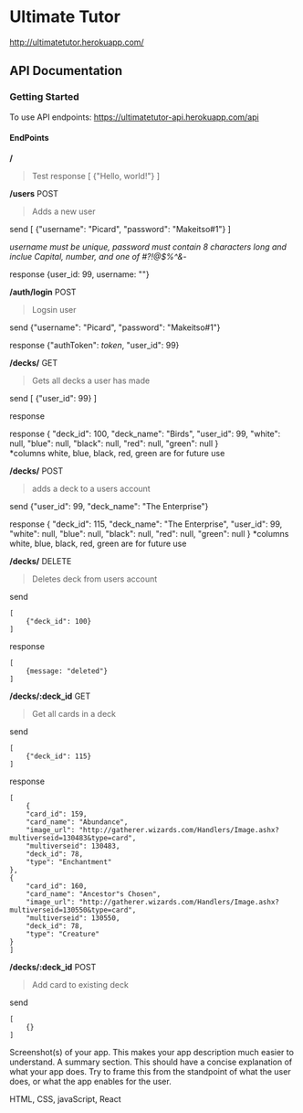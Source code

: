 # Ultimate Tutor
http://ultimatetutor.herokuapp.com/

## API Documentation
### Getting Started
To use API endpoints:
https://ultimatetutor-api.herokuapp.com/api

#### EndPoints
**/**
>Test
response 
    [
        {"Hello, world!"}
    ]
    

**/users**  POST
>Adds a new user

send 
    [
        {"username": "Picard", "password": "Makeitso#1"}
    ]


*username must be unique, password must contain 8 characters long and inclue Capital, number, and one of #?!@$%^&*-

response  {user_id: 99, username: ""}

**/auth/login**  POST
>Logsin user

send 
    {"username": "Picard", "password": "Makeitso#1"}

response 
    {"authToken": *token*, "user_id": 99}

**/decks/**   GET
>Gets all decks a user has made

send 
    [
        {"user_id": 99}
    ]

response


response 
    {
    "deck_id": 100,
    "deck_name": "Birds",
    "user_id": 99,
    "white": null,
    "blue": null,
    "black": null,
    "red": null,
    "green": null
    }  
*columns white, blue, black, red, green are for future use

**/decks/**   POST
>adds a deck to a users account

send 
    {"user_id": 99, "deck_name": "The Enterprise"}

response 
    {
    "deck_id": 115,
    "deck_name": "The Enterprise",
    "user_id": 99,
    "white": null,
    "blue": null,
    "black": null,
    "red": null,
    "green": null
    }
    *columns white, blue, black, red, green are for future use

**/decks/**  DELETE
>Deletes deck from users account

send

    [
        {"deck_id": 100}
    ]
    
response

    [
        {message: "deleted"}
    ]

**/decks/:deck_id**  GET
>Get all cards in a deck

send

    [
        {"deck_id": 115}
    ]

response

    [
        {
        "card_id": 159,
        "card_name": "Abundance",
        "image_url": "http://gatherer.wizards.com/Handlers/Image.ashx?multiverseid=130483&type=card",
        "multiverseid": 130483,
        "deck_id": 78,
        "type": "Enchantment"
    },
    {
        "card_id": 160,
        "card_name": "Ancestor"s Chosen",
        "image_url": "http://gatherer.wizards.com/Handlers/Image.ashx?multiverseid=130550&type=card",
        "multiverseid": 130550,
        "deck_id": 78,
        "type": "Creature"
    }
    ]

**/decks/:deck_id**  POST
>Add card to existing deck

send

    [
        {}
    ]

Screenshot(s) of your app. This makes your app description much easier to understand.
A summary section. This should have a concise explanation of what your app does. Try to frame this from the standpoint of what the user does, or what the app enables for the user.

HTML, CSS, javaScript, React
